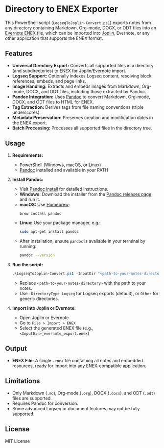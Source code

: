 # Directory to ENEX Exporter

This PowerShell script (`LogseqToJoplin-Convert.ps1`) exports notes from any directory containing Markdown, Org-mode, DOCX, or ODT files into an [Evernote ENEX](https://help.evernote.com/hc/en-us/articles/209005557-Export-notes-and-notebooks) file, which can be imported into [Joplin](https://joplinapp.org/), Evernote, or any other application that supports the ENEX format.

## Features
- **Universal Directory Export:** Converts all supported files in a directory (and subdirectories) to ENEX for Joplin/Evernote import.
- **Logseq Support:** Optionally indexes Logseq content, resolving block references, embeds, and page links.
- **Image Handling:** Extracts and embeds images from Markdown, Org-mode, DOCX, and ODT files, including those extracted by Pandoc.
- **Pandoc Integration:** Uses [Pandoc](https://pandoc.org/) to convert Markdown, Org-mode, DOCX, and ODT files to HTML for ENEX.
- **Tag Extraction:** Derives tags from file naming conventions (triple underscores).
- **Metadata Preservation:** Preserves creation and modification dates in the ENEX export.
- **Batch Processing:** Processes all supported files in the directory tree.

## Usage
1. **Requirements:**
   - PowerShell (Windows, macOS, or Linux)
   - [Pandoc](https://pandoc.org/) installed and available in your PATH

2. **Install Pandoc:**
   - Visit [Pandoc Install](https://pandoc.org/installing.html) for detailed instructions.
   - **Windows:** Download the installer from the [Pandoc releases page](https://github.com/jgm/pandoc/releases) and run it.
   - **macOS:** Use [Homebrew](https://brew.sh/):  
     ```sh
     brew install pandoc
     ```
   - **Linux:** Use your package manager, e.g.:  
     ```sh
     sudo apt-get install pandoc
     ```
   - After installation, ensure `pandoc` is available in your terminal by running:
     ```sh
     pandoc --version
     ```

3. **Run the script:**
   ```powershell
   .\LogseqToJoplin-Convert.ps1 -InputDir "<path-to-your-notes-directory>" [-DirectoryType Logseq|Other]
   ```
   - Replace `<path-to-your-notes-directory>` with the path to your notes.
   - Use `-DirectoryType Logseq` for Logseq exports (default), or `Other` for generic directories.

4. **Import into Joplin or Evernote:**
   - Open Joplin or Evernote
   - Go to `File > Import > ENEX`
   - Select the generated ENEX file (e.g., `<InputDir>_evernote_export.enex`)

## Output
- **ENEX File:** A single `.enex` file containing all notes and embedded resources, ready for import into any ENEX-compatible application.

## Limitations
- Only Markdown (`.md`), Org-mode (`.org`), DOCX (`.docx`), and ODT (`.odt`) files are supported.
- Requires Pandoc for conversion.
- Some advanced Logseq or document features may not be fully supported.

## License
MIT License
